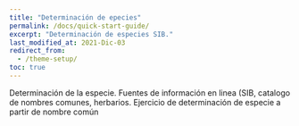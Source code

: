 ```yaml
---
title: "Determinación de epecies"
permalink: /docs/quick-start-guide/
excerpt: "Determinación de especies SIB."
last_modified_at: 2021-Dic-03
redirect_from:
  - /theme-setup/
toc: true
---
```


Determinación de la especie. Fuentes de información en linea (SIB, catalogo de nombres comunes, herbarios. Ejercicio de determinación de especie a partir de nombre común
